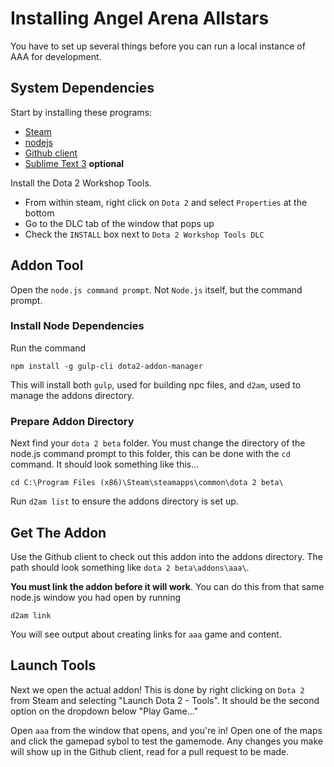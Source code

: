 # Installing Angel Arena Allstars
You have to set up several things before you can run a local instance of AAA for development.

## System Dependencies
Start by installing these programs:
 * [Steam](http://steampowered.com)
 * [nodejs](http://nodejs.org)
 * [Github client](http://desktop.github.com/)
 * [Sublime Text 3](http://www.sublimetext.com/) **optional**

Install the Dota 2 Workshop Tools.
 * From within steam, right click on `Dota 2` and select `Properties` at the bottom
 * Go to the DLC tab of the window that pops up
 * Check the `INSTALL` box next to `Dota 2 Workshop Tools DLC`

## Addon Tool
Open the `node.js command prompt`. Not `Node.js` itself, but the command prompt.

### Install Node Dependencies
Run the command 
```
npm install -g gulp-cli dota2-addon-manager
```
This will install both `gulp`, used for building npc files, and `d2am`, used to manage the addons directory.

### Prepare Addon Directory
Next find your `dota 2 beta` folder. You must change the directory of the node.js command prompt to this folder, this can be done with the `cd` command. It should look something like this...
```
cd C:\Program Files (x86)\Steam\steamapps\common\dota 2 beta\
```

Run `d2am list` to ensure the addons directory is set up.

## Get The Addon
Use the Github client to check out this addon into the addons directory. The path should look something like `dota 2 beta\addons\aaa\`.

**You must link the addon before it will work**. You can do this from that same node.js window you had open by running
```
d2am link
```
You will see output about creating links for `aaa` game and content.

## Launch Tools
Next we open the actual addon! This is done by right clicking on `Dota 2` from Steam and selecting "Launch Dota 2 - Tools". It should be the second option on the dropdown below "Play Game..."

Open `aaa` from the window that opens, and you're in! Open one of the maps and click the gamepad sybol to test the gamemode. Any changes you make will show up in the Github client, read for a pull request to be made.
